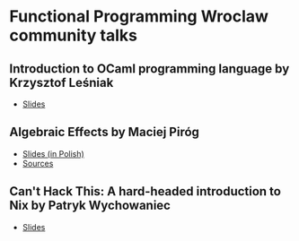 Functional Programming Wroclaw community talks
====

## Introduction to OCaml programming language by Krzysztof Leśniak

 * [Slides](https://serpent7776.github.io/ocaml-intro-slides/)

## Algebraic Effects by Maciej Piróg

 * [Slides (in Polish)](./files/algebraic_effects_PL.pdf)
 * [Sources](./files/algebraic_effects.zip)

## Can't Hack This: A hard-headed introduction to Nix by Patryk Wychowaniec

 * [Slides](./files/cant_hack_this.pdf)

